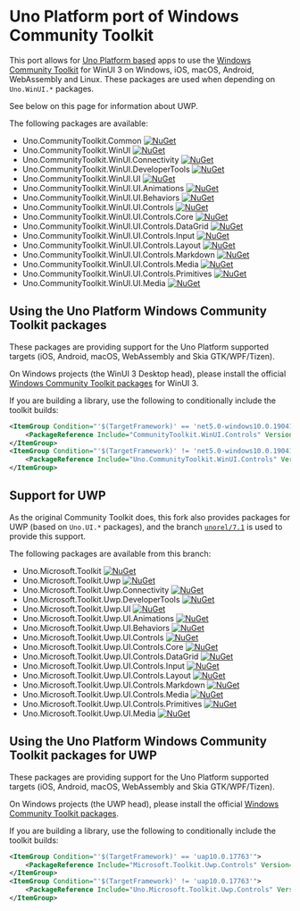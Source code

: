 # Uno Platform port of Windows Community Toolkit

This port allows for [Uno Platform based](https://github.com/unoplatform/uno) apps to use the [Windows Community Toolkit](https://github.com/Microsoft/WindowsCommunityToolkit) for WinUI 3
on Windows, iOS, macOS, Android, WebAssembly and Linux. These packages are used when depending on `Uno.WinUI.*` packages.

See below on this page for information about UWP.

The following packages are available:
- Uno.CommunityToolkit.Common [![NuGet](https://img.shields.io/nuget/v/CommunityToolkit.Common.svg)](https://www.nuget.org/packages/CommunityToolkit.Common)
- Uno.CommunityToolkit.WinUI [![NuGet](https://img.shields.io/nuget/v/Uno.CommunityToolkit.WinUI.svg)](https://www.nuget.org/packages/Uno.CommunityToolkit.WinUI)
- Uno.CommunityToolkit.WinUI.Connectivity [![NuGet](https://img.shields.io/nuget/v/Uno.CommunityToolkit.WinUI.Connectivity.svg)](https://www.nuget.org/packages/Uno.CommunityToolkit.WinUI.Connectivity)
- Uno.CommunityToolkit.WinUI.DeveloperTools [![NuGet](https://img.shields.io/nuget/v/Uno.CommunityToolkit.WinUI.DeveloperTools.svg)](https://www.nuget.org/packages/Uno.CommunityToolkit.WinUI.DeveloperTools)
- Uno.CommunityToolkit.WinUI.UI [![NuGet](https://img.shields.io/nuget/v/Uno.CommunityToolkit.WinUI.UI.svg)](https://www.nuget.org/packages/Uno.CommunityToolkit.WinUI.UI)
- Uno.CommunityToolkit.WinUI.UI.Animations [![NuGet](https://img.shields.io/nuget/v/Uno.CommunityToolkit.WinUI.UI.Animations.svg)](https://www.nuget.org/packages/Uno.CommunityToolkit.WinUI.UI.Animations)
- Uno.CommunityToolkit.WinUI.UI.Behaviors [![NuGet](https://img.shields.io/nuget/v/Uno.CommunityToolkit.WinUI.UI.Behaviors.svg)](https://www.nuget.org/packages/Uno.CommunityToolkit.WinUI.UI.Behaviors)
- Uno.CommunityToolkit.WinUI.UI.Controls [![NuGet](https://img.shields.io/nuget/v/Uno.CommunityToolkit.WinUI.UI.Controls.svg)](https://www.nuget.org/packages/Uno.CommunityToolkit.WinUI.UI.Controls)
- Uno.CommunityToolkit.WinUI.UI.Controls.Core [![NuGet](https://img.shields.io/nuget/v/Uno.CommunityToolkit.WinUI.UI.Controls.Core.svg)](https://www.nuget.org/packages/Uno.CommunityToolkit.WinUI.UI.Controls.Core)
- Uno.CommunityToolkit.WinUI.UI.Controls.DataGrid [![NuGet](https://img.shields.io/nuget/v/Uno.CommunityToolkit.WinUI.UI.Controls.DataGrid.svg)](https://www.nuget.org/packages/Uno.CommunityToolkit.WinUI.UI.Controls.DataGrid)
- Uno.CommunityToolkit.WinUI.UI.Controls.Input [![NuGet](https://img.shields.io/nuget/v/Uno.CommunityToolkit.WinUI.UI.Controls.Input.svg)](https://www.nuget.org/packages/Uno.CommunityToolkit.WinUI.UI.Controls.Input)
- Uno.CommunityToolkit.WinUI.UI.Controls.Layout [![NuGet](https://img.shields.io/nuget/v/Uno.CommunityToolkit.WinUI.UI.Controls.Layout.svg)](https://www.nuget.org/packages/Uno.CommunityToolkit.WinUI.UI.Controls.Layout)
- Uno.CommunityToolkit.WinUI.UI.Controls.Markdown [![NuGet](https://img.shields.io/nuget/v/Uno.CommunityToolkit.WinUI.UI.Controls.Markdown.svg)](https://www.nuget.org/packages/Uno.CommunityToolkit.WinUI.UI.Controls.Markdown)
- Uno.CommunityToolkit.WinUI.UI.Controls.Media [![NuGet](https://img.shields.io/nuget/v/Uno.CommunityToolkit.WinUI.UI.Controls.Media.svg)](https://www.nuget.org/packages/Uno.CommunityToolkit.WinUI.UI.Controls.Media)
- Uno.CommunityToolkit.WinUI.UI.Controls.Primitives [![NuGet](https://img.shields.io/nuget/v/Uno.CommunityToolkit.WinUI.UI.Controls.Primitives.svg)](https://www.nuget.org/packages/Uno.CommunityToolkit.WinUI.UI.Controls.Primitives)
- Uno.CommunityToolkit.WinUI.UI.Media [![NuGet](https://img.shields.io/nuget/v/Uno.CommunityToolkit.WinUI.UI.Media.svg)](https://www.nuget.org/packages/Uno.CommunityToolkit.WinUI.UI.Media)

## Using the Uno Platform Windows Community Toolkit packages

These packages are providing support for the Uno Platform supported targets (iOS, Android, macOS, WebAssembly and Skia GTK/WPF/Tizen). 

On Windows projects (the WinUI 3 Desktop head), please install the official [Windows Community Toolkit packages](https://github.com/Microsoft/WindowsCommunityToolkit) for WinUI 3.

If you are building a library, use the following to conditionally include the toolkit builds:

```xml
<ItemGroup Condition="'$(TargetFramework)' == 'net5.0-windows10.0.19041'">
	<PackageReference Include="CommunityToolkit.WinUI.Controls" Version="7.1.100" />
</ItemGroup>
<ItemGroup Condition="'$(TargetFramework)' != 'net5.0-windows10.0.19041'">
	<PackageReference Include="Uno.CommunityToolkit.WinUI.Controls" Version="7.1.100" />
</ItemGroup>
```

## Support for UWP

As the original Community Toolkit does, this fork also provides packages for UWP (based on `Uno.UI.*` packages), and the branch [`unorel/7.1`](https://github.com/unoplatform/Uno.WindowsCommunityToolkit/tree/unorel/7.1) is used to provide this support.

The following packages are available from this branch:
- Uno.Microsoft.Toolkit [![NuGet](https://img.shields.io/nuget/v/Uno.Microsoft.Toolkit.svg)](https://www.nuget.org/packages/Uno.Microsoft.Toolkit)
- Uno.Microsoft.Toolkit.Uwp [![NuGet](https://img.shields.io/nuget/v/Uno.Microsoft.Toolkit.Uwp.svg)](https://www.nuget.org/packages/Uno.Microsoft.Toolkit.Uwp)
- Uno.Microsoft.Toolkit.Uwp.Connectivity [![NuGet](https://img.shields.io/nuget/v/Uno.Microsoft.Toolkit.Uwp.Connectivity.svg)](https://www.nuget.org/packages/Uno.Microsoft.Toolkit.Uwp.Connectivity)
- Uno.Microsoft.Toolkit.Uwp.DeveloperTools [![NuGet](https://img.shields.io/nuget/v/Uno.Microsoft.Toolkit.Uwp.DeveloperTools.svg)](https://www.nuget.org/packages/Uno.Microsoft.Toolkit.Uwp.DeveloperTools)
- Uno.Microsoft.Toolkit.Uwp.UI [![NuGet](https://img.shields.io/nuget/v/Uno.Microsoft.Toolkit.Uwp.UI.svg)](https://www.nuget.org/packages/Uno.Microsoft.Toolkit.Uwp.UI)
- Uno.Microsoft.Toolkit.Uwp.UI.Animations [![NuGet](https://img.shields.io/nuget/v/Uno.Microsoft.Toolkit.Uwp.UI.Animations.svg)](https://www.nuget.org/packages/Uno.Microsoft.Toolkit.Uwp.UI.Animations)
- Uno.Microsoft.Toolkit.Uwp.UI.Behaviors [![NuGet](https://img.shields.io/nuget/v/Uno.Microsoft.Toolkit.Uwp.UI.Behaviors.svg)](https://www.nuget.org/packages/Uno.Microsoft.Toolkit.Uwp.UI.Behaviors)
- Uno.Microsoft.Toolkit.Uwp.UI.Controls [![NuGet](https://img.shields.io/nuget/v/Uno.Microsoft.Toolkit.Uwp.UI.Controls.svg)](https://www.nuget.org/packages/Uno.Microsoft.Toolkit.Uwp.UI.Controls)
- Uno.Microsoft.Toolkit.Uwp.UI.Controls.Core [![NuGet](https://img.shields.io/nuget/v/Uno.Microsoft.Toolkit.Uwp.UI.Controls.Core.svg)](https://www.nuget.org/packages/Uno.Microsoft.Toolkit.Uwp.UI.Controls.Core)
- Uno.Microsoft.Toolkit.Uwp.UI.Controls.DataGrid [![NuGet](https://img.shields.io/nuget/v/Uno.Microsoft.Toolkit.Uwp.UI.Controls.DataGrid.svg)](https://www.nuget.org/packages/Uno.Microsoft.Toolkit.Uwp.UI.Controls.DataGrid)
- Uno.Microsoft.Toolkit.Uwp.UI.Controls.Input [![NuGet](https://img.shields.io/nuget/v/Uno.Microsoft.Toolkit.Uwp.UI.Controls.Input.svg)](https://www.nuget.org/packages/Uno.Microsoft.Toolkit.Uwp.UI.Controls.Input)
- Uno.Microsoft.Toolkit.Uwp.UI.Controls.Layout [![NuGet](https://img.shields.io/nuget/v/Uno.Microsoft.Toolkit.Uwp.UI.Controls.Layout.svg)](https://www.nuget.org/packages/Uno.Microsoft.Toolkit.Uwp.UI.Controls.Layout)
- Uno.Microsoft.Toolkit.Uwp.UI.Controls.Markdown [![NuGet](https://img.shields.io/nuget/v/Uno.Microsoft.Toolkit.Uwp.UI.Controls.Markdown.svg)](https://www.nuget.org/packages/Uno.Microsoft.Toolkit.Uwp.UI.Controls.Markdown)
- Uno.Microsoft.Toolkit.Uwp.UI.Controls.Media [![NuGet](https://img.shields.io/nuget/v/Uno.Microsoft.Toolkit.Uwp.UI.Controls.Media.svg)](https://www.nuget.org/packages/Uno.Microsoft.Toolkit.Uwp.UI.Controls.Media)
- Uno.Microsoft.Toolkit.Uwp.UI.Controls.Primitives [![NuGet](https://img.shields.io/nuget/v/Uno.Microsoft.Toolkit.Uwp.UI.Controls.Primitives.svg)](https://www.nuget.org/packages/Uno.Microsoft.Toolkit.Uwp.UI.Controls.Primitives)
- Uno.Microsoft.Toolkit.Uwp.UI.Media [![NuGet](https://img.shields.io/nuget/v/Uno.Microsoft.Toolkit.Uwp.UI.Media.svg)](https://www.nuget.org/packages/Uno.Microsoft.Toolkit.Uwp.UI.Media)

## Using the Uno Platform Windows Community Toolkit packages for UWP

These packages are providing support for the Uno Platform supported targets (iOS, Android, macOS, WebAssembly and Skia GTK/WPF/Tizen). 

On Windows projects (the UWP head), please install the official [Windows Community Toolkit packages](https://github.com/Microsoft/WindowsCommunityToolkit).

If you are building a library, use the following to conditionally include the toolkit builds:

```xml
<ItemGroup Condition="'$(TargetFramework)' == 'uap10.0.17763'">
	<PackageReference Include="Microsoft.Toolkit.Uwp.Controls" Version="7.1.10" />
</ItemGroup>
<ItemGroup Condition="'$(TargetFramework)' != 'uap10.0.17763'">
	<PackageReference Include="Uno.Microsoft.Toolkit.Uwp.Controls" Version="7.1.10" />
</ItemGroup>
```
